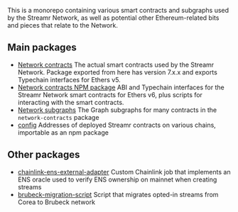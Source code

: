 This is a monorepo containing various smart contracts and subgraphs used by the Streamr Network, as well as potential other Ethereum-related bits and pieces that relate to the Network.

## Main packages

- [Network contracts](https://github.com/streamr-dev/network-contracts/tree/master/packages/network-contracts) The actual smart contracts used by the Streamr Network. Package exported from here has version 7.x.x and exports Typechain interfaces for Ethers v5.
- [Network contracts NPM package](https://github.com/streamr-dev/network-contracts/tree/master/packages/npm-network-contracts) ABI and Typechain interfaces for the Streamr Network smart contracts for Ethers v6, plus scripts for interacting with the smart contracts.
- [Network subgraphs](https://github.com/streamr-dev/network-contracts/tree/master/packages/network-subgraphs) The Graph subgraphs for many contracts in the `network-contracts` package
- [config](https://github.com/streamr-dev/network-contracts/tree/master/packages/config) Addresses of deployed Streamr contracts on various chains, importable as an npm package

## Other packages

- [chainlink-ens-external-adapter](https://github.com/streamr-dev/network-contracts/tree/master/packages/chainlink-ens-external-adapter) Custom Chainlink job that implements an ENS oracle used to verify ENS ownership on mainnet when creating streams
- [brubeck-migration-script](https://github.com/streamr-dev/network-contracts/tree/master/packages/brubeck-migration-script) Script that migrates opted-in streams from Corea to Brubeck network
